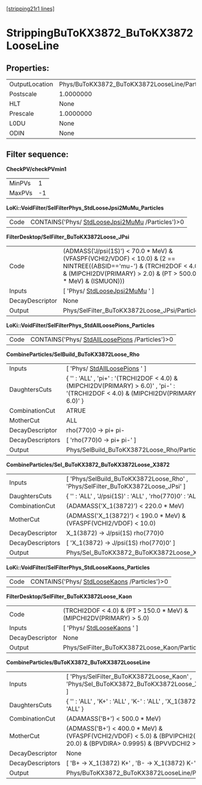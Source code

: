 [[stripping21r1 lines]](./stripping21r1-index)

# StrippingBuToKX3872_BuToKX3872LooseLine

## Properties:

|                |                                               |
|----------------|-----------------------------------------------|
| OutputLocation | Phys/BuToKX3872_BuToKX3872LooseLine/Particles |
| Postscale      | 1.0000000                                     |
| HLT            | None                                          |
| Prescale       | 1.0000000                                     |
| L0DU           | None                                          |
| ODIN           | None                                          |

## Filter sequence:

**CheckPV/checkPVmin1**

|        |     |
|--------|-----|
| MinPVs | 1   |
| MaxPVs | -1  |

**LoKi::VoidFilter/SelFilterPhys_StdLooseJpsi2MuMu_Particles**

|      |                                                                                        |
|------|----------------------------------------------------------------------------------------|
| Code | CONTAINS('Phys/ [StdLooseJpsi2MuMu](./stripping21r1-stdloosejpsi2mumu) /Particles')\>0 |

**FilterDesktop/SelFilter_BuToKX3872Loose_JPsi**

|                 |                                                                                                                                                                                           |
|-----------------|-------------------------------------------------------------------------------------------------------------------------------------------------------------------------------------------|
| Code            | (ADMASS('J/psi(1S)') \< 70.0 \* MeV) & (VFASPF(VCHI2/VDOF) \< 10.0) & (2 == NINTREE((ABSID=='mu-') & (TRCHI2DOF \< 4.0) & (MIPCHI2DV(PRIMARY) \> 2.0) & (PT \> 500.0 \* MeV) & (ISMUON))) |
| Inputs          | [ 'Phys/ [StdLooseJpsi2MuMu](./stripping21r1-stdloosejpsi2mumu) ' ]                                                                                                                     |
| DecayDescriptor | None                                                                                                                                                                                      |
| Output          | Phys/SelFilter_BuToKX3872Loose_JPsi/Particles                                                                                                                                             |

**LoKi::VoidFilter/SelFilterPhys_StdAllLoosePions_Particles**

|      |                                                                                      |
|------|--------------------------------------------------------------------------------------|
| Code | CONTAINS('Phys/ [StdAllLoosePions](./stripping21r1-stdallloosepions) /Particles')\>0 |

**CombineParticles/SelBuild_BuToKX3872Loose_Rho**

|                  |                                                                                                                                          |
|------------------|------------------------------------------------------------------------------------------------------------------------------------------|
| Inputs           | [ 'Phys/ [StdAllLoosePions](./stripping21r1-stdallloosepions) ' ]                                                                      |
| DaughtersCuts    | { '' : 'ALL' , 'pi+' : '(TRCHI2DOF \< 4.0) & (MIPCHI2DV(PRIMARY) \> 6.0)' , 'pi-' : '(TRCHI2DOF \< 4.0) & (MIPCHI2DV(PRIMARY) \> 6.0)' } |
| CombinationCut   | ATRUE                                                                                                                                    |
| MotherCut        | ALL                                                                                                                                      |
| DecayDescriptor  | rho(770)0 -\> pi+ pi-                                                                                                                    |
| DecayDescriptors | [ 'rho(770)0 -\> pi+ pi-' ]                                                                                                            |
| Output           | Phys/SelBuild_BuToKX3872Loose_Rho/Particles                                                                                              |

**CombineParticles/Sel_BuToKX3872_BuToKX3872Loose_X3872**

|                  |                                                                                   |
|------------------|-----------------------------------------------------------------------------------|
| Inputs           | [ 'Phys/SelBuild_BuToKX3872Loose_Rho' , 'Phys/SelFilter_BuToKX3872Loose_JPsi' ] |
| DaughtersCuts    | { '' : 'ALL' , 'J/psi(1S)' : 'ALL' , 'rho(770)0' : 'ALL' }                        |
| CombinationCut   | (ADAMASS('X_1(3872)') \< 220.0 \* MeV)                                            |
| MotherCut        | (ADMASS('X_1(3872)') \< 190.0 \* MeV) & (VFASPF(VCHI2/VDOF) \< 10.0)              |
| DecayDescriptor  | X_1(3872) -\> J/psi(1S) rho(770)0                                                 |
| DecayDescriptors | [ 'X_1(3872) -\> J/psi(1S) rho(770)0' ]                                         |
| Output           | Phys/Sel_BuToKX3872_BuToKX3872Loose_X3872/Particles                               |

**LoKi::VoidFilter/SelFilterPhys_StdLooseKaons_Particles**

|      |                                                                                |
|------|--------------------------------------------------------------------------------|
| Code | CONTAINS('Phys/ [StdLooseKaons](./stripping21r1-stdloosekaons) /Particles')\>0 |

**FilterDesktop/SelFilter_BuToKX3872Loose_Kaon**

|                 |                                                                         |
|-----------------|-------------------------------------------------------------------------|
| Code            | (TRCHI2DOF \< 4.0) & (PT \> 150.0 \* MeV) & (MIPCHI2DV(PRIMARY) \> 5.0) |
| Inputs          | [ 'Phys/ [StdLooseKaons](./stripping21r1-stdloosekaons) ' ]           |
| DecayDescriptor | None                                                                    |
| Output          | Phys/SelFilter_BuToKX3872Loose_Kaon/Particles                           |

**CombineParticles/BuToKX3872_BuToKX3872LooseLine**

|                  |                                                                                                                                 |
|------------------|---------------------------------------------------------------------------------------------------------------------------------|
| Inputs           | [ 'Phys/SelFilter_BuToKX3872Loose_Kaon' , 'Phys/Sel_BuToKX3872_BuToKX3872Loose_X3872' ]                                       |
| DaughtersCuts    | { '' : 'ALL' , 'K+' : 'ALL' , 'K-' : 'ALL' , 'X_1(3872)' : 'ALL' }                                                              |
| CombinationCut   | (ADAMASS('B+') \< 500.0 \* MeV)                                                                                                 |
| MotherCut        | (ADMASS('B+') \< 400.0 \* MeV) & (VFASPF(VCHI2/VDOF) \< 5.0) & (BPVIPCHI2() \< 20.0) & (BPVDIRA\> 0.9995) & (BPVVDCHI2 \> 30.0) |
| DecayDescriptor  | None                                                                                                                            |
| DecayDescriptors | [ 'B+ -\> X_1(3872) K+' , 'B- -\> X_1(3872) K-' ]                                                                             |
| Output           | Phys/BuToKX3872_BuToKX3872LooseLine/Particles                                                                                   |
